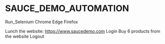 # SAUCE_DEMO_AUTOMATION
Run_Selenium
Chrome
Edge
Firefox



Lunch the website: https://www.saucedemo.com
Login
Buy 6 products from the website
Logout
